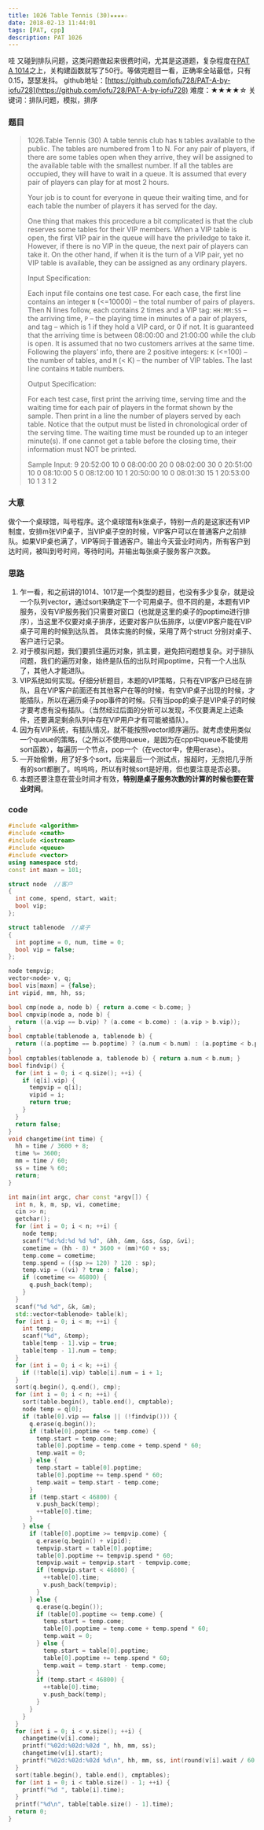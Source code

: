 ```yaml
---
title: 1026 Table Tennis (30)★★★★☆
date: 2018-02-13 11:44:01
tags: [PAT, cpp]
description: PAT 1026
---
```


哇 又碰到排队问题，这类问题做起来很费时间，尤其是这道题，复杂程度在[PAT A 1014](/pat/1014.html)之上，关构建函数就写了50行。等做完题目一看，正确率全站最低，只有0.15，瑟瑟发抖。
github地址：[https://github.com/iofu728/PAT-A-by-iofu728](https://github.com/iofu728/PAT-A-by-iofu728)
难度：★★★★☆
关键词：排队问题，模拟，排序
### 题目

> 1026.Table Tennis (30)
> A table tennis club has `N` tables available to the public. The tables are numbered from 1 to N. For any pair of players, if there are some tables open when they arrive, they will be assigned to the available table with the smallest number. If all the tables are occupied, they will have to wait in a queue. It is assumed that every pair of players can play for at most 2 hours.
>
> Your job is to count for everyone in queue their waiting time, and for each table the number of players it has served for the day.
>
> One thing that makes this procedure a bit complicated is that the club reserves some tables for their VIP members. When a VIP table is open, the first VIP pair in the queue will have the priviledge to take it. However, if there is no VIP in the queue, the next pair of players can take it. On the other hand, if when it is the turn of a VIP pair, yet no VIP table is available, they can be assigned as any ordinary players.
>
> Input Specification:
>
> Each input file contains one test case. For each case, the first line contains an integer `N` (<=10000) – the total number of pairs of players. Then N lines follow, each contains 2 times and a VIP tag: `HH:MM:SS` – the arriving time, `P` – the playing time in minutes of a pair of players, and tag – which is 1 if they hold a VIP card, or 0 if not. It is guaranteed that the arriving time is between 08:00:00 and 21:00:00 while the club is open. It is assumed that no two customers arrives at the same time. Following the players’ info, there are 2 positive integers: `K` (<=100) – the number of tables, and `M` (< K) – the number of VIP tables. The last line contains `M` table numbers.
>
> Output Specification:
>
> For each test case, first print the arriving time, serving time and the waiting time for each pair of players in the format shown by the sample. Then print in a line the number of players served by each table. Notice that the output must be listed in chronological order of the serving time. The waiting time must be rounded up to an integer minute(s). If one cannot get a table before the closing time, their information must NOT be printed.
>
> Sample Input:
> 9
> 20:52:00 10 0
> 08:00:00 20 0
> 08:02:00 30 0
> 20:51:00 10 0
> 08:10:00 5 0
> 08:12:00 10 1
> 20:50:00 10 0
> 08:01:30 15 1
> 20:53:00 10 1
> 3 1
> 2

### 大意
做个一个桌球馆，叫号程序。这个桌球馆有k张桌子，特别一点的是这家还有VIP制度，安排m张VIP桌子，当VIP桌子空的时候，VIP客户可以在普通客户之前排队。如果VIP桌也满了，VIP等同于普通客户。输出今天营业时间内，所有客户到达时间，被叫到号时间，等待时间。并输出每张桌子服务客户次数。
### 思路
1. 乍一看，和之前讲的1014、1017是一个类型的题目，也没有多少复杂，就是设一个队列vector，通过sort来确定下一个可用桌子。但不同的是，本题有VIP服务，没有VIP服务我们只需要对窗口（也就是这里的桌子的poptime进行排序），当这里不仅要对桌子排序，还要对客户队伍排序，以便VIP客户能在VIP桌子可用的时候到达队首。
具体实施的时候，采用了两个struct 分别对桌子、客户进行记录。
2. 对于模拟问题，我们要抓住遍历对象，抓主要，避免把问题想复杂。对于排队问题，我们的遍历对象，始终是队伍的出队时间poptime，只有一个人出队了，其他人才能进队。
3. VIP系统如何实现。仔细分析题目，本题的VIP策略，只有在VIP客户已经在排队，且在VIP客户前面还有其他客户在等的时候，有空VIP桌子出现的时候，才能插队，所以在遍历桌子pop事件的时候。只有当pop的桌子是VIP桌子的时候才要考虑有没有插队。（当然经过后面的分析可以发现，不仅要满足上述条件，还要满足剩余队列中存在VIP用户才有可能被插队）。
4. 因为有VIP系统，有插队情况，就不能按照vector顺序遍历。就考虑使用类似一个queue的策略，（之所以不使用queue，是因为在cpp中queue不能使用sort函数），每遍历一个节点，pop一个（在vector中，使用erase）。
5. 一开始偷懒，用了好多个sort，后来最后一个测试点，报超时，无奈把几乎所有的sort都删了。呜呜呜，所以有时候sort是好用，但也要注意是否必要。
6. 本题还要注意在营业时间才有效，**特别是桌子服务次数的计算的时候也要在营业时间**。

### code
```cpp
#include <algorithm>
#include <cmath>
#include <iostream>
#include <queue>
#include <vector>
using namespace std;
const int maxn = 101;

struct node  //客户
{
  int come, spend, start, wait;
  bool vip;
};

struct tablenode  //桌子
{
  int poptime = 0, num, time = 0;
  bool vip = false;
};

node tempvip;
vector<node> v, q;
bool vis[maxn] = {false};
int vipid, mm, hh, ss;

bool cmp(node a, node b) { return a.come < b.come; }
bool cmpvip(node a, node b) {
  return ((a.vip == b.vip) ? (a.come < b.come) : (a.vip > b.vip));
}
bool cmptable(tablenode a, tablenode b) {
  return ((a.poptime == b.poptime) ? (a.num < b.num) : (a.poptime < b.poptime));
}
bool cmptables(tablenode a, tablenode b) { return a.num < b.num; }
bool findvip() {
  for (int i = 0; i < q.size(); ++i) {
    if (q[i].vip) {
      tempvip = q[i];
      vipid = i;
      return true;
    }
  }
  return false;
}
void changetime(int time) {
  hh = time / 3600 + 8;
  time %= 3600;
  mm = time / 60;
  ss = time % 60;
  return;
}

int main(int argc, char const *argv[]) {
  int n, k, m, sp, vi, cometime;
  cin >> n;
  getchar();
  for (int i = 0; i < n; ++i) {
    node temp;
    scanf("%d:%d:%d %d %d", &hh, &mm, &ss, &sp, &vi);
    cometime = (hh - 8) * 3600 + (mm)*60 + ss;
    temp.come = cometime;
    temp.spend = ((sp >= 120) ? 120 : sp);
    temp.vip = ((vi) ? true : false);
    if (cometime <= 46800) {
      q.push_back(temp);
    }
  }
  scanf("%d %d", &k, &m);
  std::vector<tablenode> table(k);
  for (int i = 0; i < m; ++i) {
    int temp;
    scanf("%d", &temp);
    table[temp - 1].vip = true;
    table[temp - 1].num = temp;
  }
  for (int i = 0; i < k; ++i) {
    if (!table[i].vip) table[i].num = i + 1;
  }
  sort(q.begin(), q.end(), cmp);
  for (int i = 0; i < n; ++i) {
    sort(table.begin(), table.end(), cmptable);
    node temp = q[0];
    if (table[0].vip == false || (!findvip())) {
      q.erase(q.begin());
      if (table[0].poptime <= temp.come) {
        temp.start = temp.come;
        table[0].poptime = temp.come + temp.spend * 60;
        temp.wait = 0;
      } else {
        temp.start = table[0].poptime;
        table[0].poptime += temp.spend * 60;
        temp.wait = temp.start - temp.come;
      }
      if (temp.start < 46800) {
        v.push_back(temp);
        ++table[0].time;
      }
    } else {
      if (table[0].poptime >= tempvip.come) {
        q.erase(q.begin() + vipid);
        tempvip.start = table[0].poptime;
        table[0].poptime += tempvip.spend * 60;
        tempvip.wait = tempvip.start - tempvip.come;
        if (tempvip.start < 46800) {
          ++table[0].time;
          v.push_back(tempvip);
        }
      } else {
        q.erase(q.begin());
        if (table[0].poptime <= temp.come) {
          temp.start = temp.come;
          table[0].poptime = temp.come + temp.spend * 60;
          temp.wait = 0;
        } else {
          temp.start = table[0].poptime;
          table[0].poptime += temp.spend * 60;
          temp.wait = temp.start - temp.come;
        }
        if (temp.start < 46800) {
          ++table[0].time;
          v.push_back(temp);
        }
      }
    }
  }
  for (int i = 0; i < v.size(); ++i) {
    changetime(v[i].come);
    printf("%02d:%02d:%02d ", hh, mm, ss);
    changetime(v[i].start);
    printf("%02d:%02d:%02d %d\n", hh, mm, ss, int(round(v[i].wait / 60.0)));
  }
  sort(table.begin(), table.end(), cmptables);
  for (int i = 0; i < table.size() - 1; ++i) {
    printf("%d ", table[i].time);
  }
  printf("%d\n", table[table.size() - 1].time);
  return 0;
}

```
